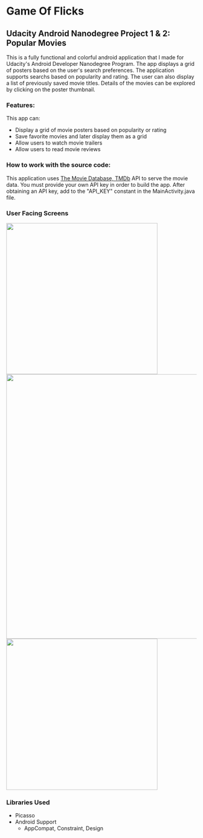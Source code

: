 # Game Of Flicks

## Udacity Android Nanodegree Project 1 & 2: Popular Movies
This is a fully functional and colorful android application that I made for Udacity's Android Developer Nanodegree Program. The app displays a grid of posters based on the user's search preferences. The application supports searchs based on popularity and rating. The user can also display a list of previously saved movie titles. Details of the movies can be explored by clicking on the poster thumbnail.

### Features:
This app can:
* Display a grid of movie posters based on popularity or rating
* Save favorite movies and later display them as a grid
* Allow users to watch movie trailers
* Allow users to read movie reviews

### How to work with the source code:
This application uses [The Movie Database, TMDb](https://www.themoviedb.org/) API to serve the movie data. You must provide your own API key in order to build the app. After obtaining an API key, add to the "API_KEY" constant in the MainActivity.java file. 

### User Facing Screens
<img src="https://user-images.githubusercontent.com/25759516/31740004-bd265f2a-b404-11e7-810e-65d52b90bbb2.png" width="400">

<img src="https://user-images.githubusercontent.com/25759516/31740013-c9265230-b404-11e7-9dd5-56b23e137367.png" width="700">

<img src="https://user-images.githubusercontent.com/25759516/31740015-ca8b3fb4-b404-11e7-8462-1a7786a3801a.png" width="400">

### Libraries Used
* Picasso
* Android Support
	* AppCompat, Constraint, Design